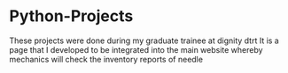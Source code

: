 # Python-Projects
These projects were done during my graduate trainee at dignity dtrt
It is a page that I developed to be integrated into the main website whereby mechanics will check the inventory reports of needle
